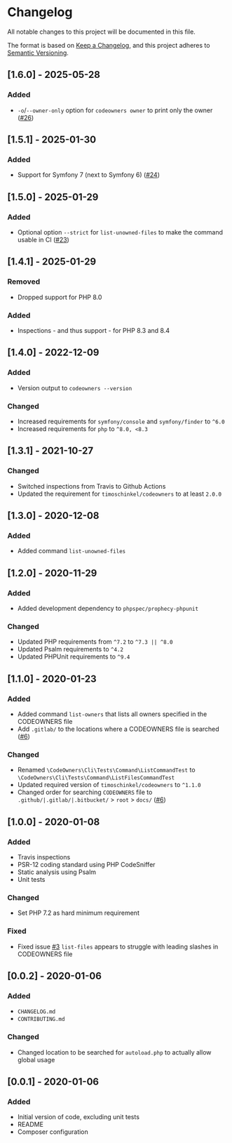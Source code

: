 # Changelog
All notable changes to this project will be documented in this file.

The format is based on [Keep a Changelog](https://keepachangelog.com/en/1.0.0/),
and this project adheres to [Semantic Versioning](https://semver.org/spec/v2.0.0.html).

## [1.6.0] - 2025-05-28
### Added
- `-o`/`--owner-only` option for `codeowners owner` to print only the owner ([#26](https://github.com/timoschinkel/codeowners-cli/pull/26))

## [1.5.1] - 2025-01-30
### Added
- Support for Symfony 7 (next to Symfony 6) ([#24](https://github.com/timoschinkel/codeowners-cli/pull/24))

## [1.5.0] - 2025-01-29
### Added
- Optional option `--strict` for `list-unowned-files` to make the command usable in CI ([#23](https://github.com/timoschinkel/codeowners-cli/pull/23))

## [1.4.1] - 2025-01-29
### Removed
- Dropped support for PHP 8.0

### Added
- Inspections - and thus support - for PHP 8.3 and 8.4 

## [1.4.0] - 2022-12-09
### Added
- Version output to `codeowners --version`

### Changed
- Increased requirements for `symfony/console` and `symfony/finder` to `^6.0`
- Increased requirements for `php` to `^8.0, <8.3`

## [1.3.1] - 2021-10-27
### Changed
- Switched inspections from Travis to Github Actions
- Updated the requirement for `timoschinkel/codeowners` to at least `2.0.0`

## [1.3.0] - 2020-12-08
### Added
- Added command `list-unowned-files`

## [1.2.0] - 2020-11-29
### Added
- Added development dependency to `phpspec/prophecy-phpunit`

### Changed
- Updated PHP requirements from `^7.2` to `^7.3 || ^8.0`
- Updated Psalm requirements to `^4.2`
- Updated PHPUnit requirements to `^9.4`

## [1.1.0] - 2020-01-23
### Added
- Added command `list-owners` that lists all owners specified in the CODEOWNERS file
- Add `.gitlab/` to the locations where a CODEOWNERS file is searched ([#6](https://github.com/timoschinkel/codeowners-cli/issues/6))

### Changed
- Renamed `\CodeOwners\Cli\Tests\Command\ListCommandTest` to `\CodeOwners\Cli\Tests\Command\ListFilesCommandTest`
- Updated required version of `timoschinkel/codeowners` to `^1.1.0`
- Changed order for searching `CODEOWNERS` file to `.github/|.gitlab/|.bitbucket/` > `root` > `docs/` ([#6](https://github.com/timoschinkel/codeowners-cli/issues/6))

## [1.0.0] - 2020-01-08
### Added
- Travis inspections
- PSR-12 coding standard using PHP CodeSniffer
- Static analysis using Psalm
- Unit tests

### Changed
- Set PHP 7.2 as hard minimum requirement

### Fixed
- Fixed issue [#3](https://github.com/timoschinkel/codeowners-cli/issues/3) `list-files` appears to struggle with leading slashes in CODEOWNERS file

## [0.0.2] - 2020-01-06
### Added
- `CHANGELOG.md`
- `CONTRIBUTING.md`

### Changed
- Changed location to be searched for `autoload.php` to actually allow global usage

## [0.0.1] - 2020-01-06
### Added
- Initial version of code, excluding unit tests
- README
- Composer configuration
